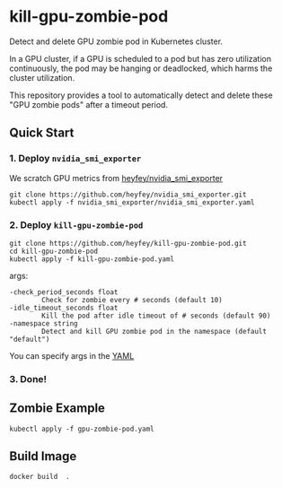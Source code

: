 # kill-gpu-zombie-pod

Detect and delete GPU zombie pod in Kubernetes cluster.

In a GPU cluster, if a GPU is scheduled to a pod but has zero utilization continuously, the pod may be hanging or deadlocked, which harms the cluster utilization. 

This repository provides a tool to automatically detect and delete these "GPU zombie pods" after a timeout period.

## Quick Start

### 1. Deploy `nvidia_smi_exporter`

We scratch GPU metrics from [heyfey/nvidia_smi_exporter](https://github.com/heyfey/nvidia_smi_exporter)

```
git clone https://github.com/heyfey/nvidia_smi_exporter.git
kubectl apply -f nvidia_smi_exporter/nvidia_smi_exporter.yaml 
```

### 2. Deploy `kill-gpu-zombie-pod`
```
git clone https://github.com/heyfey/kill-gpu-zombie-pod.git
cd kill-gpu-zombie-pod
kubectl apply -f kill-gpu-zombie-pod.yaml
```

args:
```
-check_period_seconds float
        Check for zombie every # seconds (default 10)
-idle_timeout_seconds float
        Kill the pod after idle timeout of # seconds (default 90)
-namespace string
        Detect and kill GPU zombie pod in the namespace (default "default")
```

You can specify args in the [YAML](https://github.com/heyfey/kill-gpu-zombie-pod/blob/main/kill-gpu-zombie-pod.yaml)

### 3. Done!

## Zombie Example

```
kubectl apply -f gpu-zombie-pod.yaml
```

## Build Image

```
docker build  .
```